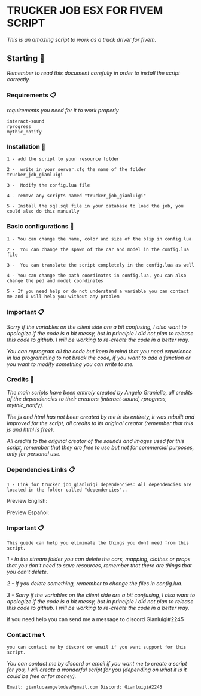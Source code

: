 # TRUCKER JOB ESX FOR FIVEM SCRIPT

_This is an amazing script to work as a truck driver for fivem._

## Starting 🚀

_Remember to read this document carefully in order to install the script correctly._


### Requirements 📋

_requirements you need for it to work properly_

```
interact-sound
rprogress
mythic_notify
```

### Installation 🔧

```
1 - add the script to your resource folder
```

```
2 -  write in your server.cfg the name of the folder trucker_job_gianluigi
```

```
3 -  Modify the config.lua file 
```

```
4 - remove any scripts named "trucker_job_gianluigi" 
```

```
5 - Install the sql.sql file in your database to load the job, you could also do this manually
```

### Basic configurations 👷 

```
1 - You can change the name, color and size of the blip in config.lua
```

```
2 -  You can change the spawn of the car and model in the config.lua file
```

```
3 -  You can translate the script completely in the config.lua as well
```

```
4 - You can change the path coordinates in config.lua, you can also change the ped and model coordinates
```

```
5 - If you need help or do not understand a variable you can contact me and I will help you without any problem
```

### Important 📋

_Sorry if the variables on the client side are a bit confusing, I also want to apologize if the code is a bit messy, but in principle I did not plan to release this code to github. I will be working to re-create the code in a better way._

_You can reprogram all the code but keep in mind that you need experience in lua programming to not break the code, if you want to add a function or you want to modify something you can write to me._

### Credits 🙏​

_The main scripts have been entirely created by Angelo Graniello, all credits of the dependencies to their creators (interact-sound, rprogress, mythic_notify)._

_The js and html has not been created by me in its entirety, it was rebuilt and improved for the script, all credits to its original creator (remember that this js and html is free)._

_All credits to the original creator of the sounds and images used for this script, remember that they are free to use but not for commercial purposes, only for personal use._

### Dependencies Links 📋

```
1 - Link for trucker_job_gianluigi dependencies: All dependencies are located in the folder called "dependencies".. 
```

Preview English: 

Preview Español: 

### Important 📋

```
This guide can help you eliminate the things you dont need from this script.
```

_1 - In the stream folder you can delete the cars, mapping, clothes or props that you don't need to save resources, remember that there are things that you can't delete._

_2 -  If you delete something, remember to change the files in config.lua._

_3 -  Sorry if the variables on the client side are a bit confusing, I also want to apologize if the code is a bit messy, but in principle I did not plan to release this code to github. I will be working to re-create the code in a better way._

if you need help you can send me a message to discord Gianluigi#2245

### Contact me 📞

```
you can contact me by discord or email if you want support for this script.
```

_You can contact me by discord or email if you want me to create a script for you, I will create a wonderful script for you (depending on what it is it could be free or for money)._

```
Email: gianlucaangelodev@gmail.com Discord: Gianluigi#2245
```